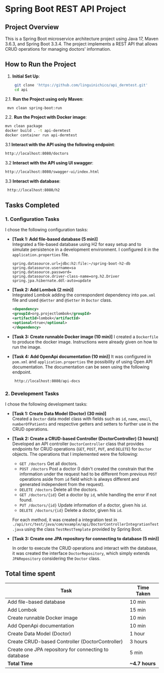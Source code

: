 # Spring Boot REST API Project

## Project Overview
This is a Spring Boot microservice architecture project using Java 17, Maven 3.6.3, and Spring Boot 3.3.4. The project implements a REST API that allows CRUD operations for managing doctors' information.

## How to Run the Project

1. **Initial Set Up**:
   ```bash
    git clone 'https://github.com/linguinichico/api_dermtest.git'
    cd api
    ```

2.1. **Run the Project using only Maven**:
  ``` bash
   mvn clean spring-boot:run
  ```

2.2. **Run the Project with Docker image**:
   ``` bash
   mvn clean package
   docker build . -t api-dermtest
   docker container run api-dermtest
  ```

3.1 **Interact with the API using the following endpoint**:
   ``` bash
   http://localhost:8080/doctors
  ```

3.2 **Interact with the API using UI swagger**:
   ``` bash
   http://localhost:8080/swagger-ui/index.html
  ```

3.3 **Interact with database**:
  ``` bash
   http://localhost:8080/h2
  ```

## Tasks Completed
### 1. Configuration Tasks
I chose the following configuration tasks:
- **[Task 1: Add file-based database (5 min)]**  
  Integrated a file-based database using H2 for easy setup and to simulate persistence in a development environment. I configured it in the `application.properties` file.
   ```properties
  spring.datasource.url=jdbc:h2:file:~/spring-boot-h2-db
  spring.datasource.username=sa
  spring.datasource.password=
  spring.datasource.driver-class-name=org.h2.Driver
  spring.jpa.hibernate.ddl-auto=update
  ```

- **[Task 2: Add Lombok (2 min)]**  
  Integrated Lombok adding the correspondent dependency into `pom.xml` file and used `@Getter` and `@Setter` in `Doctor` class.
     ```xml
  <dependency>
    <groupId>org.projectlombok</groupId>
    <artifactId>lombok</artifactId>
    <optional>true</optional>
  </dependency>
  ```

- **[Task 3: Create runnable Docker image (10 min)]** 
  I created a `Dockerfile` to produce the docker image. Instructions were already given on how to run the image.

- **[Task 4: Add OpenApi documentation (10 min)]** 
  It was configured in `pom.xml` and `application.properties` the possibility of using Open API documentation. The documentation can be seen using the following endpoint.
  ``` bash
   http://localhost:8080/api-docs
  ```

### 2. Development Tasks
I chose the following development tasks:
- **[Task 1: Create Data Model (Doctor) (30 min)]**  
  Created a `Doctor` data model class with fields such as `id`, `name`, `email`, `numberOfPatients` and respective getters and setters to further use in the CRUD operations.

- **[Task 2: Create a CRUD-based Controller (DoctorController) (3 hours)]**  
  Developed an API controller `DoctorController` class that provides endpoints for CRUD operations (`GET`, `POST`, `PUT`, and `DELETE`) for `Doctor` objects.
  The operations that I implemented were the following:
  - `GET /doctors` Get all doctors.
  - `POST /doctors` Post a doctor (I didn't created the constrain that the information under the request had to be different from previous `POST` operations aside from `id` field which is always different and generated independent from the request).
  - `DELETE /doctors` Delete all the doctors.
  - `GET /doctors/{id}` Get a doctor by `id`, while handling the error if not found.
  - `PUT /doctors/{id}` Update information of a doctor, given his `id`.
  - `DELETE /doctors/{id}` Delete a doctor, given his `id`.

  For each method, it was created a integration test in `./api/src/test/java/com/example/api/DoctorControllerIntegrationTest.java` using the class `TestRestTemplate` provided by Spring Boot.

- **[Task 3: Create one JPA repository for connecting to database (5 min)]**

  In order to execute the CRUD operations and interact with the database, it was created the interface `DoctorRepository`, which simply extends `JPARepository` considering the `Doctor` class.

## Total time spent
| Task                                           | Time Taken  |
|------------------------------------------------|-------------|
| Add file-based database                        | 10 min      |
| Add Lombok                                     | 15 min      |
| Create runnable Docker image                   | 10 min      |
| Add OpenApi documentation                      | 10 min      |
| Create Data Model (Doctor)                     | 1 hour      |
| Create CRUD-based Controller (DoctorController)| 3 hours     |
| Create one JPA repository for connecting to database | 5 min    |
| **Total Time**                                 |**~4.7 hours**|